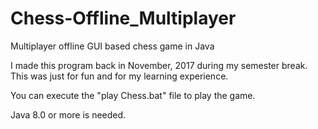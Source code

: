 # Chess-Offline_Multiplayer
Multiplayer offline GUI based chess game in Java

I made this program back in November, 2017 during my semester break. This was just for fun and for my learning experience.

You can execute the "play Chess.bat" file to play the game.

Java 8.0 or more is needed.
